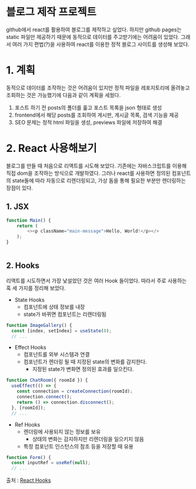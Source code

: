 # 블로그 제작 프로젝트

github에서 react를 활용하여 블로그를 제작하고 싶었다. 하지만 github pages는 static 파일만 제공하기 때문에 동적으로 데이터를 주고받기에는 어려움이 있었다. 그래서 여러 가지 편법(?)을 사용하여 react를 이용한 정적 블로그 사이트를 생성해 보았다.

# 1. 계획
동적으로 데이터를 조작하는 것은 어려움이 있지만 정적 파일을 레포지토리에 올려놓고 조회하는 것은 가능했기에 다음과 같이 계획을 세웠다.
1. 포스트 하기 전 posts의 폴더를 훑고 포스트 목록을 json 형태로 생성
2. frontend에서 해당 posts를 조회하여 게시판, 게시글 목록, 검색 기능을 제공
3. SEO 문제는 정적 html 파일을 생성, previews 파일에 저장하여 해결

# 2. React 사용해보기
블로그를 만들 때 처음으로 리액트를 시도해 보았다. 기존에는 자바스크립트를 이용해 직접 dom을 조작하는 방식으로 개발하였다. 그러나 react를 사용하면 정의된 컴포넌트의 state들에 따라 자동으로 리렌더링되고, 가상 돔을 통해 필요한 부분만 렌더링하는 장점이 있다. 

## 1. JSX
```js
function Main() {
    return (
        <><p className="main-message">Hello, World!</p></>
    );
}



```

## 2. Hooks
리액트를 시도하면서 가장 낯설었던 것은 여러 Hook 들이었다. 따라서 주로 사용하는 훅 세 가지를 정리해 보았다.
- State Hooks
    - 컴포넌트에 상태 정보를 내장
    - state가 바뀌면 컴포넌트는 리렌더링됨
```javascript
function ImageGallery() {
  const [index, setIndex] = useState(0);
  // ...
```
- Effect Hooks
    - 컴포넌트를 외부 시스템과 연결
    - 컴포넌트가 렌더링 될 때 지정된 state의 변화를 감지한다.
        - 지정된 state가 변화면 정의된 효과를 일으킨다.
```js
function ChatRoom({ roomId }) {
  useEffect(() => {
    const connection = createConnection(roomId);
    connection.connect();
    return () => connection.disconnect();
  }, [roomId]);
  // ...
```
- Ref Hooks
    - 렌더링에 사용되지 않는 정보를 보유
        - 상태의 변화는 감지하지만 리렌더링을 일으키지 않음  
    - 특정 컴포넌트 인스턴스의 참조 등을 저장할 때 유용
```js
function Form() {
  const inputRef = useRef(null);
  // ...

```
출처 : [React Hooks](https://ko.react.dev/reference/react/hooks)

